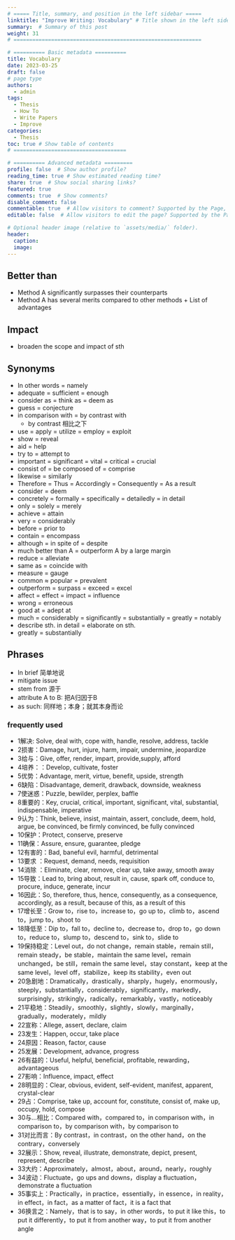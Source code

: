 ```yaml
---
# ===== Title, summary, and position in the left sidebar =====
linktitle: "Improve Writing: Vocabulary" # Title shown in the left sidebar menu
summary:  # Summary of this post
weight: 31
# ============================================================

# ========== Basic metadata ==========
title: Vocabulary
date: 2023-03-25
draft: false
# page type
authors:
  - admin
tags:
  - Thesis
  - How To
  - Write Papers 
  - Improve
categories:
  - Thesis
toc: true # Show table of contents
# ====================================

# ========== Advanced metadata =========
profile: false  # Show author profile?
reading_time: true # Show estimated reading time?
share: true  # Show social sharing links?
featured: true
comments: true  # Show comments?
disable_comment: false
commentable: true  # Allow visitors to comment? Supported by the Page, Post, and Book content types.
editable: false  # Allow visitors to edit the page? Supported by the Page, Post, and Book content types.

# Optional header image (relative to `assets/media/` folder).
header:
  caption: 
  image:  
---
```




## Better than

- Method A significantly surpasses their counterparts
- Method A has several merits compared to other methods + List of advantages

## Impact 

- broaden the scope and impact of sth


## Synonyms

- In other words = namely
- adequate = sufficient = enough
- consider as = think as = deem as
- guess = conjecture
- in comparison with = by contrast with
  - by contrast 相比之下
- use = apply = utilize = employ = exploit
- show = reveal
- aid = help
- try to = attempt to
- important = significant = vital = critical = crucial
- consist of = be composed of = comprise
- likewise = similarly
- Therefore = Thus = Accordingly = Consequently = As a result
- consider = deem
- concretely = formally = specifically = detailedly = in detail
- only = solely = merely
- achieve = attain
- very = considerably
- before = prior to
- contain = encompass
- although = in spite of = despite
- much better than A = outperform A by a large margin
- reduce = alleviate
- same as = coincide with
- measure = gauge
- common $\approx$  popular = prevalent
- outperform = surpass = exceed = excel
- affect = effect = impact = influence
- wrong = erroneous
- good at = adept at
- much = considerably = significantly = substantially = greatly = notably
- describe sth. in detail = elaborate on sth.
- greatly = substantially

## Phrases

- In brief 简单地说
- mitigate issue
- stem from 源于
- attribute A to B: 把A归因于B
- as such: 同样地；本身；就其本身而论


### frequently used

- 1解决: Solve, deal with, cope with, handle, resolve, address, tackle
- 2损害：Damage, hurt, injure, harm, impair, undermine, jeopardize
- 3给与：Give, offer, render, impart, provide,supply, afford
- 4培养：：Develop, cultivate, foster
- 5优势：Advantage, merit, virtue, benefit, upside, strength
- 6缺陷：Disadvantage, demerit, drawback, downside, weakness
- 7使迷惑：Puzzle, bewilder, perplex, baffle
- 8重要的：Key, crucial, critical, important, significant, vital, substantial, indispensable, imperative
- 9认为：Think, believe, insist, maintain, assert, conclude, deem, hold, argue, be convinced, be firmly convinced, be fully convinced
- 10保护：Protect, conserve, preserve
- 11确保：Assure, ensure, guarantee, pledge
- 12有害的：Bad, baneful evil, harmful, detrimental
- 13要求 ：Request, demand, needs, requisition
- 14消除 ：Eliminate, clear, remove, clear up, take away, smooth away
- 15导致：Lead to, bring about, result in, cause, spark off, conduce to, procure, induce, generate, incur
- 16因此：So, therefore, thus, hence, consequently, as a consequence, accordingly, as a result, because of this, as a result of this
- 17增长至：Grow to，rise to，increase to，go up to，climb to，ascend to，jump to，shoot to
- 18降低至：Dip to，fall to，decline to，decrease to，drop to，go down to，reduce to，slump to，descend to，sink to，slide to
- 19保持稳定：Level out，do not change，remain stable，remain still，remain steady，be stable，maintain the same level，remain unchanged，be still，remain the same level，stay constant，keep at the same level，level off，stabilize，keep its stability，even out
- 20急剧地：Dramatically，drastically，sharply，hugely，enormously，steeply，substantially，considerably，significantly，markedly，surprisingly，strikingly，radically，remarkably，vastly，noticeably
- 21平稳地：Steadily，smoothly，slightly，slowly，marginally，gradually，moderately，mildly
- 22宣称：Allege, assert, declare, claim
- 23发生：Happen, occur, take place
- 24原因：Reason, factor, cause
- 25发展：Development, advance, progress
- 26有益的：Useful, helpful, beneficial, profitable, rewarding，advantageous
- 27影响：Influence, impact, effect
- 28明显的：Clear, obvious, evident, self-evident, manifest, apparent, crystal-clear
- 29占：Comprise, take up, account for, constitute, consist of, make up, occupy, hold, compose
- 30与…相比：Compared with，compared to，in comparison with，in comparison to，by comparison with，by comparison to
- 31对比而言：By contrast，in contrast，on the other hand，on the contrary，conversely
- 32展示：Show, reveal, illustrate, demonstrate, depict, present, represent, describe
- 33大约：Approximately，almost，about，around，nearly，roughly
- 34波动：Fluctuate，go ups and downs，display a fluctuation，demonstrate a fluctuation
- 35事实上：Practically，in practice，essentially，in essence，in reality，in effect，in fact，as a matter of fact，it is a fact that
- 36换言之：Namely，that is to say，in other words，to put it like this，to put it differently，to put it from another way，to put it from another angle　